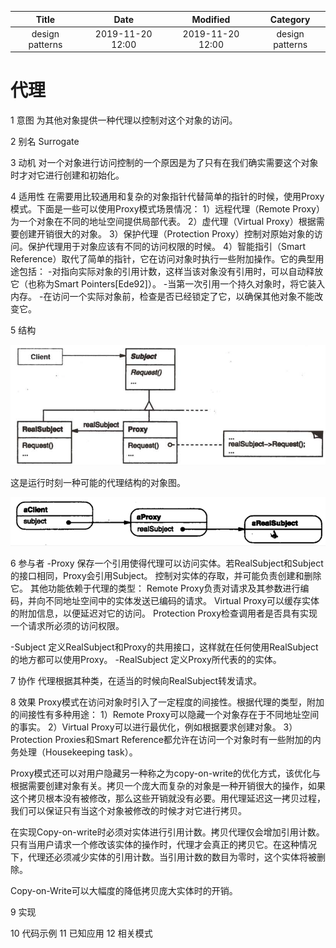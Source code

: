 | Title                | Date             | Modified         | Category          |
|:--------------------:|:----------------:|:----------------:|:-----------------:|
| design patterns      | 2019-11-20 12:00 | 2019-11-20 12:00 | design patterns   |

# 代理


1 意图
为其他对象提供一种代理以控制对这个对象的访问。

2 别名
Surrogate

3 动机
对一个对象进行访问控制的一个原因是为了只有在我们确实需要这个对象时才对它进行创建和初始化。

4 适用性
在需要用比较通用和复杂的对象指针代替简单的指针的时候，使用Proxy模式。下面是一些可以使用Proxy模式场景情况：
1）远程代理（Remote Proxy）为一个对象在不同的地址空间提供局部代表。
2）虚代理（Virtual Proxy）根据需要创建开销很大的对象。
3）保护代理（Protection Proxy）控制对原始对象的访问。保护代理用于对象应该有不同的访问权限的时候。
4）智能指引（Smart Reference）取代了简单的指针，它在访问对象时执行一些附加操作。它的典型用途包括：
-对指向实际对象的引用计数，这样当该对象没有引用时，可以自动释放它（也称为Smart Pointers[Ede92]）。
-当第一次引用一个持久对象时，将它装入内存。
-在访问一个实际对象前，检查是否已经锁定了它，以确保其他对象不能改变它。

5 结构

![](./images/proxy.png)

这是运行时刻一种可能的代理结构的对象图。

![](./images/proxy-02.png)

6 参与者
-Proxy
保存一个引用使得代理可以访问实体。若RealSubject和Subject的接口相同，Proxy会引用Subject。
控制对实体的存取，并可能负责创建和删除它。
其他功能依赖于代理的类型：
Remote Proxy负责对请求及其参数进行编码，并向不同地址空间中的实体发送已编码的请求。
Virtual Proxy可以缓存实体的附加信息，以便延迟对它的访问。
Protection Proxy检查调用者是否具有实现一个请求所必须的访问权限。

-Subject
定义RealSubject和Proxy的共用接口，这样就在任何使用RealSubject的地方都可以使用Proxy。
-RealSubject
定义Proxy所代表的的实体。

7 协作
代理根据其种类，在适当的时候向RealSubject转发请求。

8 效果
Proxy模式在访问对象时引入了一定程度的间接性。根据代理的类型，附加的间接性有多种用途：
1）Remote Proxy可以隐藏一个对象存在于不同地址空间的事实。
2）Virtual Proxy可以进行最优化，例如根据要求创建对象。
3）Protection Proxies和Smart Reference都允许在访问一个对象时有一些附加的内务处理（Housekeeping task）。

Proxy模式还可以对用户隐藏另一种称之为copy-on-write的优化方式，该优化与根据需要创建对象有关。拷贝一个庞大而复杂的对象是一种开销很大的操作，如果这个拷贝根本没有被修改，那么这些开销就没有必要。用代理延迟这一拷贝过程，我们可以保证只有当这个对象被修改的时候才对它进行拷贝。

在实现Copy-on-write时必须对实体进行引用计数。拷贝代理仅会增加引用计数。只有当用户请求一个修改该实体的操作时，代理才会真正的拷贝它。在这种情况下，代理还必须减少实体的引用计数。当引用计数的数目为零时，这个实体将被删除。

Copy-on-Write可以大幅度的降低拷贝庞大实体时的开销。


9 实现

10 代码示例
11 已知应用
12 相关模式

